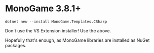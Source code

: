 # MonoGame 3.8.1+

```
dotnet new --install MonoGame.Templates.CSharp
```

Don't use the VS Extension installer!  Use the above.

Hopefully that's enough, as MonoGame libraries
are installed as NuGet packages.

